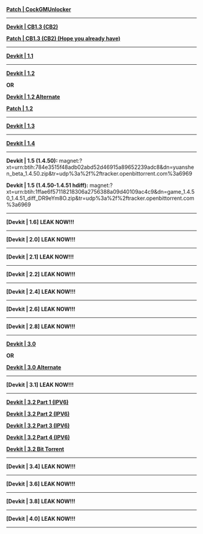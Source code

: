 **[Patch | CockGMUnlocker](https://cdn.discordapp.com/attachments/1056150232779460618/1056152867712540682/CockGMUnlocker-v1.zip)**

------------------------------------------------------------------------------------------------------------------------------------------------------------------------

**[Devkit | CB1.3 (CB2)](https://upload.biosnod.ru/upload/file/cb2_test.zip)**

**[Patch | CB1.3 (CB2) (Hope you already have)](https://cdn.discordapp.com/attachments/NOLEAKSNOLEAKS/NOLEAKSNOLEAKS/GMServer.7z)**

------------------------------------------------------------------------------------------------------------------------------------------------------------------------

**[Devkit | 1.1](http://hk4e-download-sync-bj.oss-cn-beijing.aliyuncs.com/client_app/cn_beta/1002_1.1-1241072_1.1_dev-1283819_.zip)**

------------------------------------------------------------------------------------------------------------------------------------------------------------------------

**[Devkit | 1.2](https://autopatchcntx.yuanshen.com/client_app/pc_release/1.2-1565149_1.2_rel-1594157_test.zip)**

**OR**

**[Devkit | 1.2 Alternate](http://hk4e-download-sync-bj.oss-cn-beijing.aliyuncs.com/client_app/pc_release/1.2-1565149_1.2_rel-1594157_test.zip)**

**[Patch | 1.2](https://www.dropbox.com/s/v5m696xda5m6wlr/UserAssembly.dll?dl=1)**

------------------------------------------------------------------------------------------------------------------------------------------------------------------------

**[Devkit | 1.3](https://upload.biosnod.ru/download/2369bd30f3050e751676e07e38868023)**

------------------------------------------------------------------------------------------------------------------------------------------------------------------------

**[Devkit | 1.4](https://upload.biosnod.ru/download/43d4cb63b2cbe00678e2629f712b45fb)**

------------------------------------------------------------------------------------------------------------------------------------------------------------------------

**Devkit | 1.5 (1.4.50):**
magnet:?xt=urn:btih:784e3515f48adb02abd52d46915a89652239adc8&dn=yuanshen_beta_1.4.50.zip&tr=udp%3a%2f%2ftracker.openbittorrent.com%3a6969

**Devkit | 1.5 (1.4.50-1.4.51 hdiff):**
magnet:?xt=urn:btih:1ffae6f57118218306a2756388a09d40109ac4c9&dn=game_1.4.50_1.4.51_diff_DR9eYm8O.zip&tr=udp%3a%2f%2ftracker.openbittorrent.com%3a6969

------------------------------------------------------------------------------------------------------------------------------------------------------------------------

**[Devkit | 1.6]**
**LEAK NOW!!!**

------------------------------------------------------------------------------------------------------------------------------------------------------------------------

**[Devkit | 2.0]**
**LEAK NOW!!!**

------------------------------------------------------------------------------------------------------------------------------------------------------------------------

**[Devkit | 2.1]**
**LEAK NOW!!!**

------------------------------------------------------------------------------------------------------------------------------------------------------------------------

**[Devkit | 2.2]**
**LEAK NOW!!!**

------------------------------------------------------------------------------------------------------------------------------------------------------------------------

**[Devkit | 2.4]**
**LEAK NOW!!!**

------------------------------------------------------------------------------------------------------------------------------------------------------------------------

**[Devkit | 2.6]**
**LEAK NOW!!!**

------------------------------------------------------------------------------------------------------------------------------------------------------------------------

**[Devkit | 2.8]**
**LEAK NOW!!!**

------------------------------------------------------------------------------------------------------------------------------------------------------------------------

**[Devkit | 3.0](http://45.137.83.25:9000/gio/engine_wkly_rel_2.8.50-8345266_8352656_8352656_7947091_8352656.7z)**

**OR**

**[Devkit | 3.0 Alternate](https://drive.google.com/file/d/1U9XjIbkoiPDgNcEpdjVR20OeQTZGIn3N/view?usp=share_link)**

------------------------------------------------------------------------------------------------------------------------------------------------------------------------

**[Devkit | 3.1]**
**LEAK NOW!!!**

------------------------------------------------------------------------------------------------------------------------------------------------------------------------

**[Devkit | 3.2 Part 1 (IPV6)](http://[2603:c020:8010:c4a0:4810:89e:dc58:682c]/game-3.2-devkit-CLC-9.7z.001)**

**[Devkit | 3.2 Part 2 (IPV6)](http://[2603:c020:8010:c4a0:4810:89e:dc58:682c]/game-3.2-devkit-CLC-9.7z.002)**

**[Devkit | 3.2 Part 3 (IPV6)](http://[2603:c020:8010:c4a0:4810:89e:dc58:682c]/game-3.2-devkit-CLC-9.7z.003)**

**[Devkit | 3.2 Part 4 (IPV6)](http://[2603:c020:8010:c4a0:4810:89e:dc58:682c]/game-3.2-devkit-CLC-9.7z.004)**


**[Devkit | 3.2 Bit Torrent](https://cdn.discordapp.com/attachments/1040641591255257169/1079355414401007646/3.2-devkit.torrent)**

------------------------------------------------------------------------------------------------------------------------------------------------------------------------

**[Devkit | 3.4]**
**LEAK NOW!!!**

------------------------------------------------------------------------------------------------------------------------------------------------------------------------

**[Devkit | 3.6]**
**LEAK NOW!!!**

------------------------------------------------------------------------------------------------------------------------------------------------------------------------

**[Devkit | 3.8]**
**LEAK NOW!!!**

------------------------------------------------------------------------------------------------------------------------------------------------------------------------

**[Devkit | 4.0]**
**LEAK NOW!!!**

------------------------------------------------------------------------------------------------------------------------------------------------------------------------
